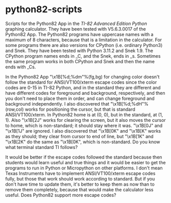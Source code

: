 # python82-scripts
Scripts for the Python82 App in the *TI-82 Advanced Edition Python* graphing calculator. They have been tested with V5.6.3.0017 of the Python82 App. 
The Python82 programs have uppercase names with a maximum of 8 characters, because that is a limitation in the calculator. For some programs there are also versions for CPython (i.e. ordinary Python3) and Snek. They have been tested with Python 3.11.2 and Snek 1.9. The CPython program names ends in _C, and the Snek, ends in _s. Sometimes the same program works in both CPython and Snek and then the name ends with _Cs.

In the Python82 App "\x1B[%d;%dm"%(fg,bg) for changing color doesn't follow the standard for ANSI/VT100/xterm escape codes since the color codes 
are 0-15 in TI-82 Python, and in the standard they are different and have different codes for foreground and background, respectively, and then 
you don't need to place them in order, and can change foreground and background independently. I also discovered that "\x1B[%d;%dH"%(row,col) 
works for positioning the cursor, but that is standard ANSI/VT100/xterm. In Python82 home is at (0, 0), but in the standard, at (1, 1). Also 
"\x1B[2J" works for clearing the screen, but it also moves the cursor to home, which is non-standard; it should stay where it was. "\x1B[0J" 
and "\x1B[1J" are ignored. I also discovered that "\x1B[0K" and "\x1B[K" works as they should; they clear from cursor to end of line, but 
"\x1B[1K" and "\x1B[2K" do the same as "\x1B[0K", which is non-standard. Do you know what terminal standard TI follows?

It would be better if the escape codes followed the standard because then students would learn useful and true things and it would be easier to 
get the programs to run in Python or Micropython on other platforms. I don't mean Texas Instruments have to implement ANSI/VT100/xterm escape codes fully, 
but those that work should work according to standard. But if you don't have time to update them, it's better to keep them as now than to 
remove them completely, because that would make the calculator less useful. Does Python82 support more escape codes?
